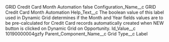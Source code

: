 <?xml version="1.0" encoding="UTF-8"?>
<CustomMetadata xmlns="http://soap.sforce.com/2006/04/metadata" xmlns:xsi="http://www.w3.org/2001/XMLSchema-instance" xmlns:xsd="http://www.w3.org/2001/XMLSchema">
    <label>GRID Credit Card Month Automation</label>
    <protected>false</protected>
    <values>
        <field>Configuration_Name__c</field>
        <value xsi:type="xsd:string">GRID Credit Card Month Automation</value>
    </values>
    <values>
        <field>Help_Text__c</field>
        <value xsi:type="xsd:string">The boolean value of this label used in Dynamic Grid determines if the Month and Year fields values are to be pre-calculated for Credit Card records automatically created when NEW button is clicked on Dynamic Grid on Opportunity.</value>
    </values>
    <values>
        <field>Id_Value__c</field>
        <value xsi:type="xsd:string">10190000004gzfy</value>
    </values>
    <values>
        <field>Parent_Component_Name__c</field>
        <value xsi:type="xsd:string">Grid</value>
    </values>
    <values>
        <field>Type__c</field>
        <value xsi:type="xsd:string">Label</value>
    </values>
</CustomMetadata>

